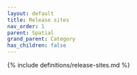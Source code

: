 ```yaml
---
layout: default
title: Release sites
nav_order: 1
parent: Spatial
grand_parent: Category
has_children: false
---
```

{% include definitions/release-sites.md %}
